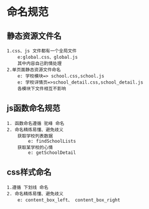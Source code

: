 # 命名规范

## 静态资源文件名

    1.css、js 文件都有一个全局文件 
        e:global.css、global.js 
        其中内容自己酌情处理
    2.单页面静态资源文件命名 
        e: 学校模块=> school.css,school.js 
        e: 学校详情页=>school_detail.css,school_detail.js
        各模块下文件相互不影响

## js函数命名规范

    1. 函数命名遵循 驼峰 命名
    2. 命名精炼易懂、避免歧义
        获取学校列表数据
            e: findSchoolLists
        获取某学校的心情
            e: getSchoolDetail
## css样式命名

    1.遵循 下划线 命名
    2. 命名精炼易懂、避免歧义
        e: content_box_left、 content_box_right
    
        
    